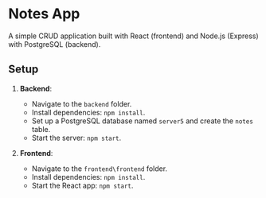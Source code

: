 # Notes App

A simple CRUD application built with React (frontend) and Node.js (Express) with PostgreSQL (backend).

## Setup

1. **Backend**:
   - Navigate to the `backend` folder.
   - Install dependencies: `npm install`.
   - Set up a PostgreSQL database named `server5` and create the `notes` table.
   - Start the server: `npm start`.

2. **Frontend**:
   - Navigate to the `frontend\frontend` folder.
   - Install dependencies: `npm install`.
   - Start the React app: `npm start`.

  

